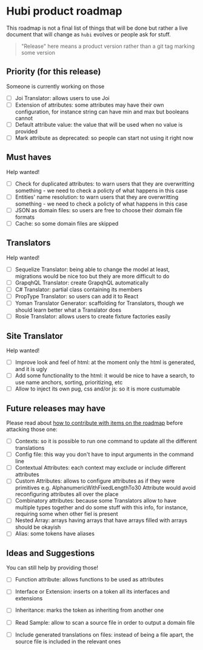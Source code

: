 # Hubi product roadmap

This roadmap is not a final list of things that will be done but rather a live document that will change as `hubi` evolves or people ask for stuff.

> "Release" here means a product version rather than a git tag marking some version

## Priority (for this release)

Someone is currently working on those

- [ ] Joi Translator: allows users to use Joi
- [ ] Extension of attributes: some attributes may have their own configuration, for instance string can have min and max but booleans cannot
- [ ] Default attribute value: the value that will be used when no value is provided
- [ ] Mark attribute as deprecated: so people can start not using it right now

## Must haves

Help wanted!

- [ ] Check for duplicated attributes: to warn users that they are overwritting something - we need to check a policty of what happens in this case
- [ ] Entities' name resolution: to warn users that they are overwritting something - we need to check a policty of what happens in this case
- [ ] JSON as domain files: so users are free to choose their domain file formats
- [ ] Cache: so some domain files are skipped

## Translators

Help wanted!

- [ ] Sequelize Translator: being able to change the model at least, migrations would be nice too but theiy are more difficult to do
- [ ] GrapqhQL Translator: create GrapqhQL automatically
- [ ] C# Translator: partial class containing its members
- [ ] PropType Translator: so users can add it to React
- [ ] Yoman Translator Generator: scaffolding for Translators, though we should learn better what a Translator does
- [ ] Rosie Translator: allows users to create fixture factories easily

## Site Translator

Help wanted!

- [ ] Improve look and feel of html: at the moment only the html is generated, and it is ugly
- [ ] Add some functionality to the html: it would be nice to have a search, to use name anchors, sorting, prioritizing, etc
- [ ] Allow to inject its own pug, css and/or js: so it is more custumable

## Future releases may have

Please read about [how to contribute with items on the roadmap](CONTRIBUTING.md#roadmap-contributions) before attacking those one:

- [ ] Contexts: so it is possible to run one command to update all the different translations
- [ ] Config file: this way you don't have to input arguments in the command line
- [ ] Contextual Attributes: each context may exclude or include different attributes
- [ ] Custom Attributes: allows to configure attributes as if they were primitives e.g. AlphanumericWithFixedLengthTo30 Attribute would avoid reconfiguring attributes all over the place
- [ ] Combinatory attributes: because some Translators allow to have multiple types together and do some stuff with this info, for instance, requiring some when other fiel is present
- [ ] Nested Array: arrays having arrays that have arrays filled with arrays should be okayish
- [ ] Alias: some tokens have aliases

## Ideas and Suggestions

You can still help by providing those!

- [ ] Function attribute: allows functions to be used as attributes
- [ ] Interface or Extension: inserts on a token all its interfaces and extensions
- [ ] Inheritance: marks the token as inheriting from another one
- [ ] Read Sample: allow to scan a source file in order to output a domain file
- [ ] Include generated translations on files: instead of being a file apart, the source file is included in the relevant ones

